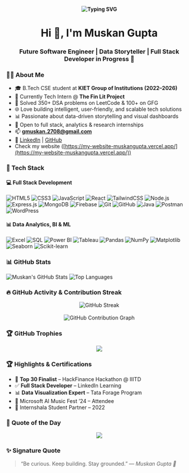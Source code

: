 

<!--
**27082004muskan/27082004muskan** is a ✨ _special_ ✨ repository because its `README.md` (this file) appears on your GitHub profile.

Here are some ideas to get you started:

- 🔭 I’m currently working on ...
- 🌱 I’m currently learning ...
- 👯 I’m looking to collaborate on ...
- 🤔 I’m looking for help with ...
- 💬 Ask me about ...
- 📫 How to reach me: ...
- 😄 Pronouns: ...
- ⚡ Fun fact: ...
-->

<p align="center">
<b>  <img src="https://readme-typing-svg.demolab.com?font=Fira+Code&pause=1000&center=true&vCenter=true&width=435&lines=Full+Stack+Learner;Data+Analytics+Explorer;Aspiring+Software+Engineer;Open+to+Internships" alt="Typing SVG" /> </b>
</p>


<h1 align="center">Hi 👋, I'm Muskan Gupta</h1>
<h3 align="center"><h3 align="center">Future Software Engineer | Data Storyteller | Full Stack Developer in Progress 🚀</h3>



### 👩‍💻 About Me

- 🎓 B.Tech CSE student at **KIET Group of Institutions (2022–2026)**
- 💼 Currently Tech Intern @ **The Fin Lit Project**
- 🧠 Solved 350+ DSA problems on LeetCode & 100+ on GFG
- 🌐 Love building intelligent, user-friendly, and scalable tech solutions
- 📊 Passionate about data-driven storytelling and visual dashboards
- 💬 Open to full stack, analytics & research internships
- 📫 **gmuskan.2708@gmail.com**
- 🔗 [LinkedIn](https://www.linkedin.com/in/muskan-gupta-639065250/) | [GitHub](https://github.com/27082004muskan)
- Check my website ([https://my-website-muskangupta.vercel.app/](https://my-website-muskangupta.vercel.app/))


### 🚀 Tech Stack

#### 💻 Full Stack Development
![HTML5](https://img.shields.io/badge/HTML5-E34F26?style=flat-square&logo=html5&logoColor=white)
![CSS3](https://img.shields.io/badge/CSS3-1572B6?style=flat-square&logo=css3&logoColor=white)
![JavaScript](https://img.shields.io/badge/JavaScript-F7DF1E?style=flat-square&logo=javascript&logoColor=black)
![React](https://img.shields.io/badge/React-20232A?style=flat-square&logo=react&logoColor=61DAFB)
![TailwindCSS](https://img.shields.io/badge/Tailwind_CSS-38B2AC?style=flat-square&logo=tailwind-css&logoColor=white)
![Node.js](https://img.shields.io/badge/Node.js-339933?style=flat-square&logo=nodedotjs&logoColor=white)
![Express.js](https://img.shields.io/badge/Express.js-000000?style=flat-square&logo=express&logoColor=white)
![MongoDB](https://img.shields.io/badge/MongoDB-4EA94B?style=flat-square&logo=mongodb&logoColor=white)
![Firebase](https://img.shields.io/badge/Firebase-FFCA28?style=flat-square&logo=firebase&logoColor=black)
![Git](https://img.shields.io/badge/Git-F05032?style=flat-square&logo=git&logoColor=white)
![GitHub](https://img.shields.io/badge/GitHub-181717?style=flat-square&logo=github&logoColor=white)
![Java](https://img.shields.io/badge/Java-ED8B00?style=flat-square&logo=java&logoColor=white)
![Postman](https://img.shields.io/badge/Postman-FF6C37?style=flat-square&logo=postman&logoColor=white)
![WordPress](https://img.shields.io/badge/WordPress-21759B?style=flat-square&logo=wordpress&logoColor=white)


#### 📊 Data Analytics, BI & ML
![Excel](https://img.shields.io/badge/Microsoft_Excel-217346?style=flat-square&logo=microsoft-excel&logoColor=white)
![SQL](https://img.shields.io/badge/SQL-4479A1?style=flat-square&logo=postgresql&logoColor=white)
![Power BI](https://img.shields.io/badge/Power_BI-F2C811?style=flat-square&logo=powerbi&logoColor=black)
![Tableau](https://img.shields.io/badge/Tableau-E97627?style=flat-square&logo=tableau&logoColor=white)
![Pandas](https://img.shields.io/badge/Pandas-150458?style=flat-square&logo=pandas&logoColor=white)
![NumPy](https://img.shields.io/badge/Numpy-013243?style=flat-square&logo=numpy&logoColor=white)
![Matplotlib](https://img.shields.io/badge/Matplotlib-202020?style=flat-square&logo=matplotlib&logoColor=white)
![Seaborn](https://img.shields.io/badge/Seaborn-005571?style=flat-square)
![Scikit-learn](https://img.shields.io/badge/Scikit--learn-F7931E?style=flat-square&logo=scikit-learn&logoColor=white)


### 📊 GitHub Stats

![Muskan's GitHub Stats](https://github-readme-stats.vercel.app/api?username=27082004muskan&show_icons=true&theme=react)
![Top Languages](https://github-readme-stats.vercel.app/api/top-langs/?username=27082004muskan&layout=compact&theme=react)






### 🔥 GitHub Activity & Contribution Streak

<p align="center">
  <img src="https://streak-stats.demolab.com?user=27082004muskan&theme=tokyonight&hide_border=true&border_radius=5" alt="GitHub Streak"/>
  <br><br>
  <img src="https://github-readme-activity-graph.vercel.app/graph?username=27082004muskan&theme=react-dark&bg_color=1a1b27&color=00FFFF&line=00FFFF&point=FFFFFF&hide_border=true" alt="GitHub Contribution Graph" />
</p>

### 🏆 GitHub Trophies

<p align="center">
  <img src="https://github-profile-trophy.vercel.app/?username=27082004muskan&theme=gruvbox&no-frame=true&row=1&column=7" />
</p>




### 🏆 Highlights & Certifications

- 🥇 **Top 30 Finalist** – HackFinance Hackathon @ IIITD
- ✅ **Full Stack Developer** – LinkedIn Learning
- 📊 **Data Visualization Expert** – Tata Forage Program
- 🤖 Microsoft AI Music Fest ’24 – Attendee
- 🌱 Internshala Student Partner – 2022

  
### 🧠 Quote of the Day
<p align="center">
  <img src="https://quotes-github-readme.vercel.app/api?type=horizontal&theme=tokyonight" />
</p>


### ✨ Signature Quote

> “Be curious. Keep building. Stay grounded.” — *Muskan Gupta 💙*

<!--
### 🐍 Contribution 

<p align="center">
  <img src="https://raw.githubusercontent.com/27082004muskan/snake/output/github-contribution-grid-snake.svg" />
</p>


-->

